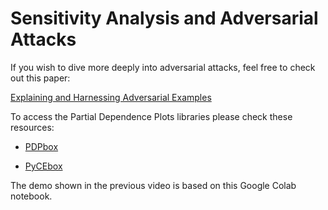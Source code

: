 # Sensitivity Analysis and Adversarial Attacks

If you wish to dive more deeply into adversarial attacks, feel free to check out this paper:

[Explaining and Harnessing Adversarial Examples](https://arxiv.org/abs/1412.6572)

To access the Partial Dependence Plots libraries please check these resources:

* [PDPbox](https://github.com/SauceCat/PDPbox)

* [PyCEbox](https://github.com/AustinRochford/PyCEbox)

The demo shown in the previous video is based on this Google Colab notebook.
